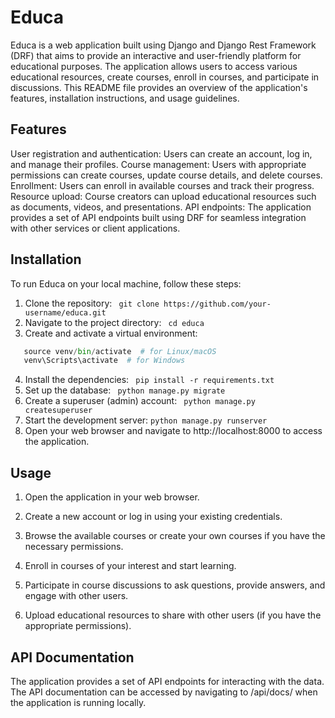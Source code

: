 # Educa

Educa is a web application built using Django and Django Rest Framework (DRF) that aims to provide an interactive and user-friendly platform for educational purposes. 
The application allows users to access various educational resources, create courses, enroll in courses, and participate in discussions. 
This README file provides an overview of the application's features, installation instructions, and usage guidelines.

## Features
User registration and authentication: Users can create an account, log in, and manage their profiles.
Course management: Users with appropriate permissions can create courses, update course details, and delete courses.
Enrollment: Users can enroll in available courses and track their progress.
Resource upload: Course creators can upload educational resources such as documents, videos, and presentations.
API endpoints: The application provides a set of API endpoints built using DRF for seamless integration with other services or client applications.

## Installation
To run Educa on your local machine, follow these steps:

1. Clone the repository: 
``` git clone https://github.com/your-username/educa.git```
2. Navigate to the project directory:
``` cd educa``` 
3. Create and activate a virtual environment: 
```python -m venv venv
   source venv/bin/activate  # for Linux/macOS
   venv\Scripts\activate  # for Windows  
``` 
4. Install the dependencies:
``` pip install -r requirements.txt```
5. Set up the database:
``` python manage.py migrate```
6. Create a superuser (admin) account:
``` python manage.py createsuperuser```
7. Start the development server:
```python manage.py runserver```
8. Open your web browser and navigate to http://localhost:8000 to access the application.

## Usage

1. Open the application in your web browser.

2. Create a new account or log in using your existing credentials.

3. Browse the available courses or create your own courses if you have the necessary permissions.

4. Enroll in courses of your interest and start learning.

5. Participate in course discussions to ask questions, provide answers, and engage with other users.

6. Upload educational resources to share with other users (if you have the appropriate permissions).

## API Documentation

The application provides a set of API endpoints for interacting with the data. 
The API documentation can be accessed by navigating to /api/docs/ when the application is running locally.
 

